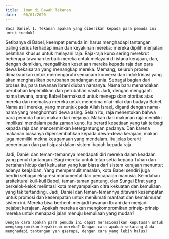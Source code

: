```yaml
---
title:  Iman di Bawah Tekanan
date:   06/01/2020
---
```


`Baca Daniel 1. Tekanan apakah yang diberikan kepada para pemuda ini untuk tunduk?`

Setibanya di Babel, keempat pemuda ini harus menghadapi tantangan paling serius terhadap iman dan keyakinan mereka: mereka dipilih menjalani pelatihan khusus untuk melayani raja. Raja-raja kuno sering merekrut beberapa tawanan terbaik mereka untuk melayani di istana kerajaan, dan, dengan demikian, mengalihkan kesetiaan mereka kepada raja dan para dewa kekaisaran yang menangkap mereka. Memang, seluruh proses dimaksudkan untuk memengaruhi semacam konversi dan indoktrinasi yang akan menghasilkan perubahan pandangan dunia. Sebagai bagian dari proses itu, para tawanan Ibrani diubah namanya. Nama baru menandakan perubahan kepemilikan dan perubahan nasib. Jadi, dengan mengganti nama tawana, orang Babel bermaksud untuk menegaskan otoritas atas mereka dan memaksa mereka untuk menerima nilai-nilai dan budaya Babel. Nama asli mereka, yang menunjuk pada Allah Israel, diganti dengan nama-nama yang menghormati dewa asing. Selain itu, raja menentukan bahwa para pemuda harus makan dari mejanya. Makan dari makanan raja memiliki implikasi mendalam pada zaman kuno. Itu berarti kesetiaan yang tak terbagi kepada raja dan mencerminkan ketergantungan padanya. Dan karena makanan biasanya dipersembahkan kepada dewa-dewa kerajaan, makan juga memiliki mekna keagamaan yang mendalam. Itu jelas berarti penerimaan dan partisipasi dalam sistem ibadah kepada raja.

Jadi, Daniel dan teman-temannya mendapati diri mereka dalam keadaan yang penuh tantangan. Bagi mereka untuk tetap setia kepada Tuhan dan bertahan hidup dari kekuatan yang luar biasa dari sistem kerajaan menuntut adanya keajaiban. Yang mempersulit masalah, kota Babel sendiri juga berdiri sebagai ekspresi monumental dari pencapaian manusia. Keindahan arsitektural kuil-kuil Babel, taman-taman gantung, dan Sungai Efrat yang berkelok-kelok melintasi kota menyampaikan citra kekuatan dan kemuliaan yang tak tertandingi. Jadi, Daniel dan teman-temannya ditawari kesempatan untuk promosi dan kesempatan untuk menikmati manfaat dan kemakmuran sistem ini. Mereka bisa berhenti menjadi tawanan Ibrani dan menjadi pejabat kerajaan. Apakah mereka akan mengkompromikan prinsip-prinsip mereka untuk menapaki jalan menuju kemuliaan yang mudah?

`Dengan cara apakah para pemuda ini dapat merasionalkan keputusan untuk mengkompromikan keyakinan mereka? Dengan cara apakah sekarang Anda menghadapi tantangan yan gserupa, dengan cara yang lebih halus?`